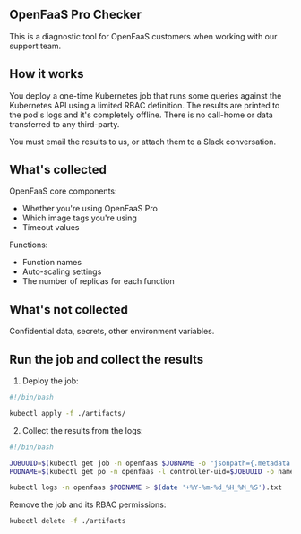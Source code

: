 ## OpenFaaS Pro Checker

This is a diagnostic tool for OpenFaaS customers when working with our support team.

## How it works

You deploy a one-time Kubernetes job that runs some queries against the Kubernetes API using a limited RBAC definition. The results are printed to the pod's logs and it's completely offline. There is no call-home or data transferred to any third-party.

You must email the results to us, or attach them to a Slack conversation.

## What's collected

OpenFaaS core components:

* Whether you're using OpenFaaS Pro
* Which image tags you're using
* Timeout values

Functions:

* Function names
* Auto-scaling settings
* The number of replicas for each function

## What's not collected

Confidential data, secrets, other environment variables.

## Run the job and collect the results

1) Deploy the job:

```bash
#!/bin/bash

kubectl apply -f ./artifacts/
```

2) Collect the results from the logs:

```bash
#!/bin/bash

JOBUUID=$(kubectl get job -n openfaas $JOBNAME -o "jsonpath={.metadata.labels.controller-uid}")
PODNAME=$(kubectl get po -n openfaas -l controller-uid=$JOBUUID -o name)

kubectl logs -n openfaas $PODNAME > $(date '+%Y-%m-%d_%H_%M_%S').txt
```

Remove the job and its RBAC permissions:

```bash
kubectl delete -f ./artifacts

```

